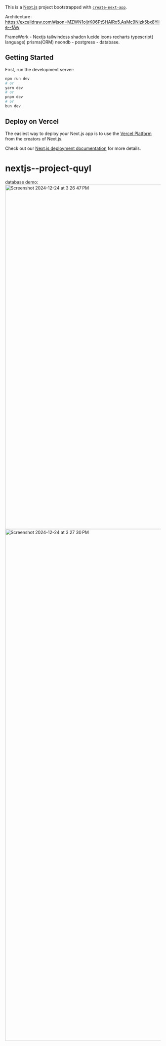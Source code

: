 This is a [Next.js](https://nextjs.org) project bootstrapped with [`create-next-app`](https://nextjs.org/docs/app/api-reference/cli/create-next-app).


Architecture- https://excalidraw.com/#json=MZWN1oljrK06PtSHAlRo5,AsMc9Nlzk5bx8Yiie--fAw 

FrameWork -
Nextjs 
tailwindcss
shadcn 
lucide icons 
recharts 
typescript( language)
prisma(ORM)
neondb - postgress - database.

## Getting Started

First, run the development server:

```bash
npm run dev
# or
yarn dev
# or
pnpm dev
# or
bun dev
```


## Deploy on Vercel

The easiest way to deploy your Next.js app is to use the [Vercel Platform](https://vercel.com/new?utm_medium=default-template&filter=next.js&utm_source=create-next-app&utm_campaign=create-next-app-readme) from the creators of Next.js.

Check out our [Next.js deployment documentation](https://nextjs.org/docs/app/building-your-application/deploying) for more details.
# nextjs--project-quyl

database demo:
<img width="1114" alt="Screenshot 2024-12-24 at 3 26 47 PM" src="https://github.com/user-attachments/assets/edb11212-decc-4b28-92e1-2234fa65ec50" /> <br/>
<img width="1656" alt="Screenshot 2024-12-24 at 3 27 30 PM" src="https://github.com/user-attachments/assets/6edad156-017c-4e4d-986b-a8988e346bd9" />


